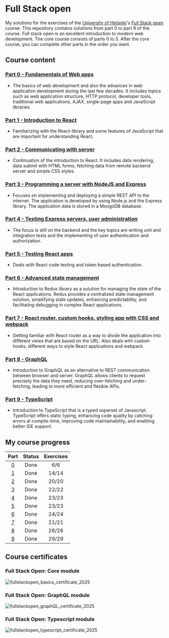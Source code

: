 # Full Stack open

My solutions for the exercises of the [University of Helsinki](https://www.helsinki.fi/)'s [Full Stack open](https://fullstackopen.com/) course. This repository contains solutions from part 0 to part 9 of the course. Full stack open is an excellent introduction to modern web development. The core course consists of parts 0 to 5. After the core course, you can complete other parts in the order you want.

## Course content

### [Part 0 - Fundamentals of Web apps](https://fullstackopen.com/en/part0)
- The basics of web development and also the advances in web application development during the last few decades. It includes topics such as web application structure, HTTP protocol, developer tools, traditional web applications, AJAX, single-page apps and JavaScript libraries.

### [Part 1 - Introduction to React](https://fullstackopen.com/en/part1)
- Familiarizing with the React-library and some features of JavaScript that are important for understanding React.

### [Part 2 - Communicating with server](https://fullstackopen.com/en/part2)
- Continuation of the introduction to React. It includes data rendering, data submit with HTML forms, fetching data from remote backend server and simple CSS styles.

### [Part 3 - Programming a server with NodeJS and Express](https://fullstackopen.com/en/part3)
- Focuses on implementing and deploying a simple REST API to the internet. The application is developed by using Node.js and the Express library. The application data is stored in a MongoDB database.

### [Part 4 - Testing Express servers, user administration](https://fullstackopen.com/en/part4)
- The focus is still on the backend and the key topics are writing unit and integration tests and the implementing of user authentication and authorization.

### [Part 5 - Testing React apps](https://fullstackopen.com/en/part5)
- Deals with React code testing and token based authentication.

### [Part 6 - Advanced state management](https://fullstackopen.com/en/part6)
- Introduction to Redux library as a solution for managing the state of the React applications. Redux provides a centralized state management solution, simplifying state updates, enhancing predictability, and facilitating debugging in complex React applications.

### [Part 7 - React router, custom hooks, styling app with CSS and webpack](https://fullstackopen.com/en/part7)
- Getting familiar with React router as a way to divide the application into different views that are based on the URL. Also deals with custom hooks, different ways to style React applications and webpack.

### [Part 8 - GraphQL](https://fullstackopen.com/en/part8)
- Introduction to GraphQL as an alternative to REST communication between browser and server. GraphQL allows clients to request precisely the data they need, reducing over-fetching and under-fetching, leading to more efficient and flexible APIs.

### [Part 9 - TypeScript](https://fullstackopen.com/en/part9)
- Introduction to TypeScript that is a typed superset of Javascript. TypeScript offers static typing, enhancing code quality by catching errors at compile-time, improving code maintainability, and enabling better IDE support.

## My course progress

| Part           | Status      | Exercises |
| :------------: | :---------: | :-------: |
| [0](./part_0/) | Done        | 6/6       |
| [1](./part_1/) | Done        | 14/14     |
| [2](./part_2/) | Done        | 20/20     |
| [3](./part_3/) | Done        | 22/22     |
| [4](./part_4/) | Done        | 23/23     |
| [5](./part_5/) | Done        | 23/23     |
| [6](./part_6/) | Done        | 24/24     |
| [7](./part_7/) | Done        | 21/21     |
| [8](./part_8/) | Done        | 26/26     |
| [9](./part_9/) | Done        | 29/29     |

## Course certificates

### Full Stack Open: Core module

![fullstackopen_basics_certificate_2025](https://github.com/user-attachments/assets/4a5d645c-8ac6-42e3-be11-574857319f58)

### Full Stack Open: GraphQL module

![fullstackopen_graphQL_certificate_2025](https://github.com/user-attachments/assets/83682d53-9d76-4152-b173-0280115daea3)

### Full Stack Open: Typescript module

![fullstackopen_typescript_certificate_2025](https://github.com/user-attachments/assets/286e7df6-163e-42a4-9c5c-f9d23e2beb08)

